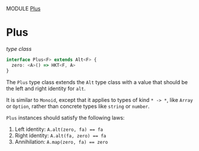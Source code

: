 MODULE [Plus](https://github.com/gcanti/fp-ts/blob/master/src/Plus.ts)

# Plus

_type class_

```ts
interface Plus<F> extends Alt<F> {
  zero: <A>() => HKT<F, A>
}
```

The `Plus` type class extends the `Alt` type class with a value that should be the left and right identity for `alt`.

It is similar to `Monoid`, except that it applies to types of kind `* -> *`, like `Array` or `Option`, rather than
concrete types like `string` or `number`.

`Plus` instances should satisfy the following laws:

1. Left identity: `A.alt(zero, fa) == fa`
2. Right identity: `A.alt(fa, zero) == fa`
3. Annihilation: `A.map(zero, fa) == zero`
